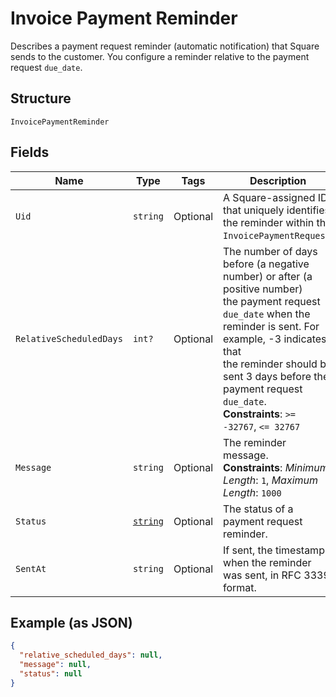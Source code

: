 
# Invoice Payment Reminder

Describes a payment request reminder (automatic notification) that Square sends
to the customer. You configure a reminder relative to the payment request
`due_date`.

## Structure

`InvoicePaymentReminder`

## Fields

| Name | Type | Tags | Description |
|  --- | --- | --- | --- |
| `Uid` | `string` | Optional | A Square-assigned ID that uniquely identifies the reminder within the<br>`InvoicePaymentRequest`. |
| `RelativeScheduledDays` | `int?` | Optional | The number of days before (a negative number) or after (a positive number)<br>the payment request `due_date` when the reminder is sent. For example, -3 indicates that<br>the reminder should be sent 3 days before the payment request `due_date`.<br>**Constraints**: `>= -32767`, `<= 32767` |
| `Message` | `string` | Optional | The reminder message.<br>**Constraints**: *Minimum Length*: `1`, *Maximum Length*: `1000` |
| `Status` | [`string`](../../doc/models/invoice-payment-reminder-status.md) | Optional | The status of a payment request reminder. |
| `SentAt` | `string` | Optional | If sent, the timestamp when the reminder was sent, in RFC 3339 format. |

## Example (as JSON)

```json
{
  "relative_scheduled_days": null,
  "message": null,
  "status": null
}
```

